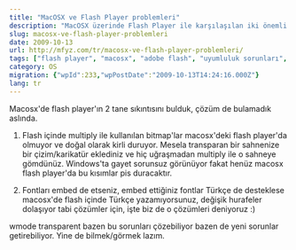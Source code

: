 ```yaml
---
title: "MacOSX ve Flash Player problemleri"
description: "MacOSX üzerinde Flash Player ile karşılaşılan iki önemli sorun: multiply blend modu ile kullanılan bitmaplerin bozuk görünmesi ve Türkçe karakterlerin düzgün görüntülenememesi."
slug: macosx-ve-flash-player-problemleri
date: 2009-10-13
url: http://mfyz.com/tr/macosx-ve-flash-player-problemleri/
tags: ["flash player", "macosx", "adobe flash", "uyumluluk sorunları", "türkçe karakter"]
category: OS
migration: {"wpId":233,"wpPostDate":"2009-10-13T14:24:16.000Z"}
lang: tr
---
```


Macosx'de flash player'ın 2 tane sıkıntısını bulduk, çözüm de bulamadık aslında.

1) Flash içinde multiply ile kullanılan bitmap'lar macosx'deki flash player'da olmuyor ve doğal olarak kirli duruyor. Mesela transparan bir sahnenize bir çizim/karikatür eklediniz ve hiç uğraşmadan multiply ile o sahneye gömdünüz. Windows'ta gayet sorunsuz görünüyor fakat henüz macosx flash player'da bu kısımlar pis duracaktır.

2) Fontları embed de etseniz, embed ettiğiniz fontlar Türkçe de desteklese macosx'de flash içinde Türkçe yazamıyorsunuz, değişik hurafeler dolaşıyor tabi çözümler için, işte biz de o çözümleri deniyoruz :)

wmode transparent bazen bu sorunları çözebiliyor bazen de yeni sorunlar getirebiliyor. Yine de bilmek/görmek lazım.